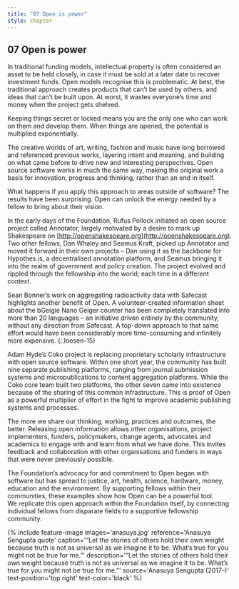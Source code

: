 ```yaml
---
title: "07 Open is power"
style: chapter
---
```


## **07** Open is power

In traditional funding models, intellectual property is often considered an asset to be held closely, in case it must be sold at a later date to recover investment funds. Open models recognise this is problematic. At best, the traditional approach creates products that can’t be used by others, and ideas that can’t be built upon. At worst, it wastes everyone’s time and money when the project gets shelved.

Keeping things secret or locked means you are the only one who can work on them and develop them. When things are opened, the potential is multiplied exponentially.

The creative worlds of art, writing, fashion and music have long borrowed and referenced previous works, layering intent and meaning, and building on what came before to drive new and interesting perspectives. Open source software works in much the same way, making the original work a basis for innovation, progress and thinking, rather than an end in itself.

What happens if you apply this approach to areas outside of software? The results have been surprising. Open can unlock the energy needed by a fellow to bring about their vision.

In the early days of the Foundation, Rufus Pollock initiated an open source project called Annotator, largely motivated by a desire to mark up Shakespeare on [http://openshakespeare.org](http://openshakespeare.org). Two other fellows, Dan Whaley and Seamus Kraft, picked up Annotator and moved it forward in their own projects – Dan using it as the backbone for Hypothes.is, a decentralised annotation platform, and Seamus bringing it into the realm of government and policy creation. The project evolved and rippled through the fellowship into the world; each time in a different context.

Sean Bonner’s work on aggregating radioactivity data with Safecast highlights another benefit of Open. A volunteer-created information sheet about the bGeigie Nano Geiger counter has been completely translated into more than 20 languages – an initiative driven entirely by the community, without any direction from Safecast. A top-down approach to that same effort would have been considerably more time-consuming and infinitely more expensive.
{:.loosen-15}

Adam Hyde’s Coko project is replacing proprietary scholarly infrastructure with open source software. Within one short year, the community has built nine separate publishing platforms, ranging from journal submission systems and micropublications to content aggregation platforms. While the Coko core team built two platforms, the other seven came into existence because of the sharing of this common infrastructure. This is proof of Open as a powerful multiplier of effort in the fight to improve academic publishing systems and processes.

The more we share our thinking, working, practices and outcomes, the better. Releasing open information allows other organisations, project implementers, funders, policymakers, change agents, advocates and academics to engage with and learn from what we have done. This invites feedback and collaboration with other organisations and funders in ways that were never previously possible.

The Foundation’s advocacy for and commitment to Open began with software but has spread to justice, art, health, science, hardware, money, education and the environment. By supporting fellows within their communities, these examples show how Open can be a powerful tool. We&nbsp;replicate this open approach within the Foundation itself, by connecting individual fellows from disparate fields to a supportive fellowship community.


{% include feature-image
   images='anasuya.jpg'
   reference='Anasuya Sengupta quote'
   caption='“Let the stories of others hold their own weight because truth is not as universal as we imagine it to be. What’s true for you might not be true for me.”'
   description='“Let the stories of others hold their own weight because truth is not as universal as we imagine it to be. What’s true for you might not be true for me.”'
   source='Anasuya Sengupta (2017–)'
   text-position='top right'
   text-color='black'
%}
